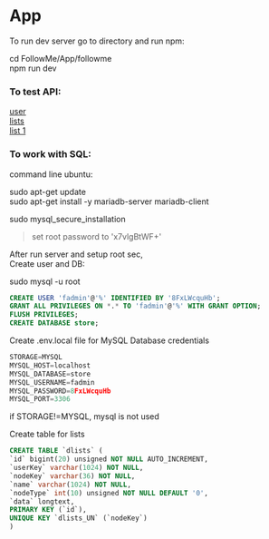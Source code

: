 # App

To run dev server go to directory and run npm:

cd FollowMe/App/followme  
npm run dev

### To test API:

[user](http://localhost:3000/api/users/1)  
[lists](http://localhost:3000/api/lists/1)  
[list 1](http://localhost:3000/api/lists/1/1)

### To work with SQL:  

command line ubuntu:  

sudo apt-get update  
sudo apt-get install -y mariadb-server mariadb-client  

sudo mysql_secure_installation  
> set root password to 'x7vlgBtWF+'  

After run server and setup root sec,  
Create user and DB:  

sudo mysql -u root

```sql  
CREATE USER 'fadmin'@'%' IDENTIFIED BY '8FxLWcquHb';  
GRANT ALL PRIVILEGES ON *.* TO 'fadmin'@'%' WITH GRANT OPTION;  
FLUSH PRIVILEGES;  
CREATE DATABASE store;  
```

Create .env.local file for MySQL Database credentials

```typescript  
STORAGE=MYSQL
MYSQL_HOST=localhost  
MYSQL_DATABASE=store  
MYSQL_USERNAME=fadmin  
MYSQL_PASSWORD=8FxLWcquHb  
MYSQL_PORT=3306  
```  
 
if STORAGE!=MYSQL, mysql is not used 

Create table for lists

```sql  
CREATE TABLE `dlists` (
`id` bigint(20) unsigned NOT NULL AUTO_INCREMENT,
`userKey` varchar(1024) NOT NULL,
`nodeKey` varchar(36) NOT NULL,
`name` varchar(1024) NOT NULL,
`nodeType` int(10) unsigned NOT NULL DEFAULT '0',
`data` longtext,
PRIMARY KEY (`id`),
UNIQUE KEY `dlists_UN` (`nodeKey`)
)
```  
